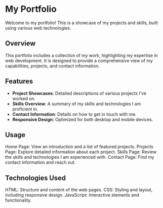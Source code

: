 # My Portfolio

Welcome to my portfolio! This is a showcase of my projects and skills, built using various web technologies.

## Overview

This portfolio includes a collection of my work, highlighting my expertise in web development. It is designed to provide a comprehensive view of my capabilities, projects, and contact information.

## Features

- **Project Showcases**: Detailed descriptions of various projects I've worked on.
- **Skills Overview**: A summary of my skills and technologies I am proficient in.
- **Contact Information**: Details on how to get in touch with me.
- **Responsive Design**: Optimized for both desktop and mobile devices.

## Usage
Home Page: View an introduction and a list of featured projects.
Projects Page: Explore detailed information about each project.
Skills Page: Review the skills and technologies I am experienced with.
Contact Page: Find my contact information and reach out.

## Technologies Used

HTML: Structure and content of the web pages.
CSS: Styling and layout, including responsive design.
JavaScript: Interactive elements and functionality.
